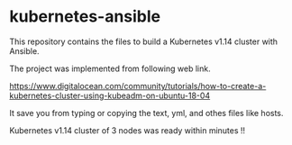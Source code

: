 # kubernetes-ansible

This repository contains the files to build a Kubernetes v1.14 cluster with Ansible.

The project was implemented from following web link.

https://www.digitalocean.com/community/tutorials/how-to-create-a-kubernetes-cluster-using-kubeadm-on-ubuntu-18-04

It save you from typing or copying the text, yml, and othes files like hosts.

Kubernetes v1.14 cluster of 3 nodes was ready within minutes !!

